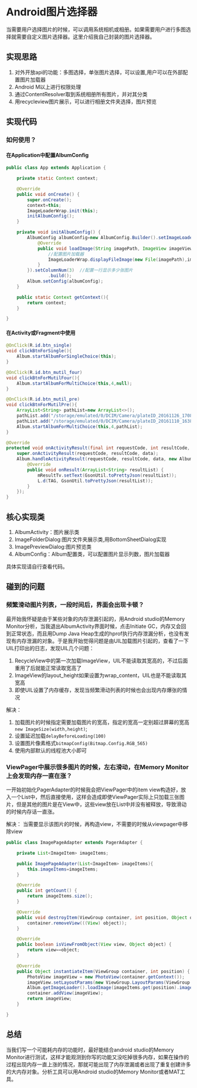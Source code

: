 # Android图片选择器

当需要用户选择图片的时候，可以调用系统相机或相册。如果需要用户进行多图选择就需要自定义图片选择器。这里介绍我自己封装的图片选择器。

## 实现思路

1. 对外开放api的功能：多图选择，单张图片选择，可以设置,用户可以在外部配置图片加载器
2. Android M以上进行权限处理
3. 通过ContentResolver取到系统相册所有图片，并对其分类
4. 用recycleview图片展示，可以进行相册文件夹选择，图片预览

## 实现代码

### 如何使用？

#### 在Application中配置AlbumConfig
```java
public class App extends Application {

    private static Context context;

    @Override
    public void onCreate() {
        super.onCreate();
        context=this;
        ImageLoaderWrap.init(this);
        initAlbumConfig();
    }

    private void initAlbumConfig() {
        AlbumConfig albumConfig=new AlbumConfig.Builder().setImageLoader(new AlbumImageLoader() {
            @Override
            public void loadImage(String imagePath, ImageView imageView,int expectWidht,int expectHeight) {
                //配置图片加载器
				ImageLoaderWrap.displayFileImage(new File(imagePath),imageView,expectWidht,expectHeight);
            }
        }).setColumnNum(3)  //配置一行显示多少张图片
                .build();
        Album.setConfig(albumConfig);
    }

    public static Context getContext(){
        return context;
    }

}
```

#### 在Activity或Fragment中使用

```java
@OnClick(R.id.btn_single)
void clickBtnForSingle(){
    Album.startAlbumForSingleChoice(this);
}

@OnClick(R.id.btn_mutil_four)
void clickBtnForMutilFour(){
    Album.startAlbumForMultiChoice(this,4,null);
}

@OnClick(R.id.btn_mutil_pre)
void clickBtnForMutilPre(){
    ArrayList<String> pathList=new ArrayList<>();
    pathList.add("/storage/emulated/0/DCIM/Camera/plateID_20161126_170827.jpg");
    pathList.add("/storage/emulated/0/DCIM/Camera/plateID_20161110_163801.jpg");
    Album.startAlbumForMultiChoice(this,4,pathList);
}

@Override
protected void onActivityResult(final int requestCode, int resultCode, Intent data) {
    super.onActivityResult(requestCode, resultCode, data);
    Album.handleActivityResult(requestCode, resultCode, data, new Album.OnResultListener() {
        @Override
        public void onResult(ArrayList<String> resultList) {
            mResultTv.setText(GsonUtil.toPrettyJson(resultList));
            L.d(TAG, GsonUtil.toPrettyJson(resultList));
        }
    });
}
```

## 核心实现类

1. AlbumActivity：图片展示类
2. ImageFolderDialog:图片文件夹展示类,用BottomSheetDialog实现
3. ImagePreviewDialog:图片预览类
4. AlbumConfig：Album配置类，可以配置图片显示列数，图片加载器

具体实现请自行查看代码。

## 碰到的问题

### 频繁滑动图片列表，一段时间后，界面会出现卡顿？

最开始我怀疑是由于某些对象的内存泄漏引起的，用Android studio的Memory Monitor分析，当我退出AlbumActivity界面时候，点击Initiate GC，内存又会回到正常状态，而且用Dump Java Heap生成的hprof执行内存泄漏分析，也没有发现有内存泄漏的对象。于是我开始觉得问题是由UIL加载图片引起的，查看了一下UIL打印出的日志，发现UIL几个问题：
1. RecycleView中的第一次加载ImageView，UIL不能读取其宽高的，不过后面重用了后就能正常读取宽高了
2. ImageView的layout_height如果设置为wrap_content，UIL也是不能读取其宽高
3. 即使UIL设置了内存缓存，发现当频繁滑动列表的时候也会出现内存爆张的情况

解决：
1. 加载图片的时候指定需要加载图片的宽高，指定的宽高一定别超过屏幕的宽高`new ImageSize(width,height)`;
2. 设置延迟加载`delayBeforeLoading(100)`
3. 设置图片像素格式`bitmapConfig(Bitmap.Config.RGB_565)`
4. 使用内部默认的线程池大小即可

### ViewPager中展示很多图片的时候，左右滑动，在Memory Monitor上会发现内存一直在涨？

一开始初始化PagerAdapter的时候我会把ViewPager中的item view构造好，放入一个List中，然后直接使用，这样会造成即使ViewPager实际上只加载三张图片，但是其他的图片是在View中，这些view放在List中并没有被释放，导致滑动的时候内存话一直涨。

解决：
当需要显示该图片的时候，再构造view，不需要的时候从viewpager中移除view

```java
public class ImagePageAdapter extends PagerAdapter {

    private List<ImageItem> imageItems;

    public ImagePageAdapter(List<ImageItem> imageItems){
        this.imageItems=imageItems;
    }

    @Override
    public int getCount() {
        return imageItems.size();
    }

    @Override
    public void destroyItem(ViewGroup container, int position, Object object) {
        container.removeView(((View) object));
    }

    @Override
    public boolean isViewFromObject(View view, Object object) {
        return view==object;
    }

    @Override
    public Object instantiateItem(ViewGroup container, int position) {
        PhotoView imageView = new PhotoView(container.getContext());
        imageView.setLayoutParams(new ViewGroup.LayoutParams(ViewGroup.LayoutParams.MATCH_PARENT, ViewGroup.LayoutParams.MATCH_PARENT));
        Album.getImageLoader().loadImage(imageItems.get(position).image.getPath(),imageView,mImageWidth,mImageHeight);
        container.addView(imageView);
        return imageView;
    }

}
```

## 总结

当我们写一个可能耗内存的功能时，最好能结合android studio的Memory Monitor进行测试，这样才能观测到你写的功能又没吃掉很多内存，如果在操作的过程出现内存一直上涨的情况，那就可能出现了内存泄漏或者出现了重复创建许多的大内存对象。分析工具可以用Android studio的Memory Monitor或者MAT工具。
